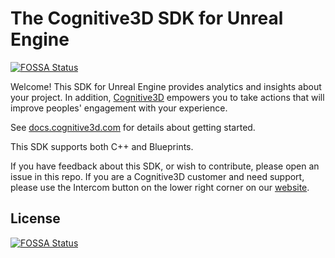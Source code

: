 # The Cognitive3D SDK for Unreal Engine
[![FOSSA Status](https://app.fossa.com/api/projects/git%2Bgithub.com%2FCognitiveVR%2Fcvr-sdk-unreal.svg?type=shield)](https://app.fossa.com/projects/git%2Bgithub.com%2FCognitiveVR%2Fcvr-sdk-unreal?ref=badge_shield)


Welcome! This SDK for Unreal Engine provides analytics and insights about your project. In addition, [Cognitive3D](https://cognitive3d.com) empowers you to take actions that will improve peoples' engagement with your experience.

See [docs.cognitive3d.com](http://docs.cognitive3d.com/unreal/get-started/) for details about getting started.

This SDK supports both C++ and Blueprints.

If you have feedback about this SDK, or wish to contribute, please open an issue in this repo. If you are a Cognitive3D customer and need support, please use the Intercom button on the lower right corner on our [website](https://cognitive3d.com).


## License
[![FOSSA Status](https://app.fossa.com/api/projects/git%2Bgithub.com%2FCognitiveVR%2Fcvr-sdk-unreal.svg?type=large)](https://app.fossa.com/projects/git%2Bgithub.com%2FCognitiveVR%2Fcvr-sdk-unreal?ref=badge_large)